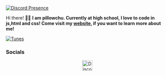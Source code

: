 [![Discord Presence](https://lanyard.cnrad.dev/api/828680715905400912)](https://discord.com/users/828680715905400912)

Hi there! 🤚🏻
**I am pillowchu. Currently at high school, I love to code in js,html and css! Come visit my [website](https://pillowchu.jketamine.dev), if you want to learn more about me!**
  

[![Tunes](https://spotify-github-profile.vercel.app/api/view?uid=ytlokaivq8oahh3nc9vmtcalx&cover_image=true&theme=default&show_offline=false&background_color=121212&interchange=true&bar_color=80ffff&bar_color_cover=true)](https://github.com/kittinan/spotify-github-profile)
<h3>Socials</h3>
<p align="center">
&nbsp;&nbsp;&nbsp;&nbsp;&nbsp;&nbsp;&nbsp;&nbsp;&nbsp;
<a href="https://discord.com/users/828680715905400912" target="_blank"><img alt="Discord" title="Discord" height="32" width="32" src=""></a>&nbsp;&nbsp;&nbsp;&nbsp;&nbsp;&nbsp;&nbsp;&nbsp;&nbsp;
